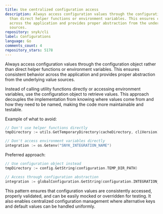 ```yaml
---
title: Use centralized configuration access
description: Always access configuration values through the configuration object rather
  than direct helper functions or environment variables. This ensures consistent behavior
  across the application and provides proper abstraction from the underlying value
  sources.
repository: snyk/cli
label: Configurations
language: Go
comments_count: 4
repository_stars: 5178
---
```


Always access configuration values through the configuration object rather than direct helper functions or environment variables. This ensures consistent behavior across the application and provides proper abstraction from the underlying value sources.

Instead of calling utility functions directly or accessing environment variables, use the configuration object to retrieve values. This approach decouples the implementation from knowing where values come from and how they need to be named, making the code more maintainable and testable.

Example of what to avoid:
```go
// Don't use helper functions directly
tmpDirectory := utils.GetTemporaryDirectory(cacheDirectory, cliVersion)

// Don't access environment variables directly  
integration := os.Getenv("SNYK_INTEGRATION_NAME")
```

Preferred approach:
```go
// Use configuration object instead
tmpDirectory := config.GetString(configuration.TEMP_DIR_PATH)

// Access through configuration abstraction
integration := globalConfiguration.GetString(configuration.INTEGRATION_NAME)
```

This pattern ensures that configuration values are consistently accessed, properly validated, and can be easily mocked or overridden for testing. It also enables centralized configuration management where alternative keys and default values can be handled uniformly.